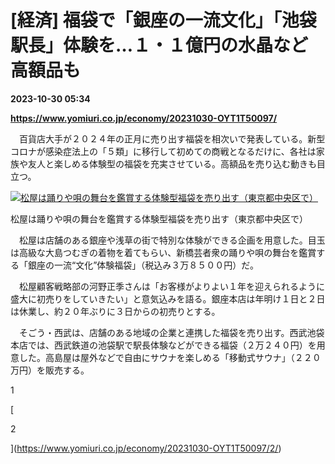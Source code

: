 # [経済] 福袋で「銀座の一流文化」「池袋駅長」体験を…１・１億円の水晶など高額品も

**2023-10-30 05:34**

**https://www.yomiuri.co.jp/economy/20231030-OYT1T50097/**

　百貨店大手が２０２４年の正月に売り出す福袋を相次いで発表している。新型コロナが感染症法上の「５類」に移行して初めての商戦となるだけに、各社は家族や友人と楽しめる体験型の福袋を充実させている。高額品を売り込む動きも目立つ。

[![松屋は踊りや唄の舞台を鑑賞する体験型福袋を売り出す（東京都中央区で）](https://www.yomiuri.co.jp/media/2023/10/20231030-OYT1I50066-1.jpg)](https://www.yomiuri.co.jp/pluralphoto/20231030-OYT1I50066/)

松屋は踊りや唄の舞台を鑑賞する体験型福袋を売り出す（東京都中央区で）

　松屋は店舗のある銀座や浅草の街で特別な体験ができる企画を用意した。目玉は高級な大島つむぎの着物を着てもらい、新橋芸者衆の踊りや唄の舞台を鑑賞する「銀座の一流“文化”体験福袋」（税込み３万８５００円）だ。

　松屋顧客戦略部の河野正季さんは「お客様がよりよい１年を迎えられるように盛大に初売りをしていきたい」と意気込みを語る。銀座本店は年明け１日と２日は休業し、約２０年ぶりに３日からの初売りとする。

　そごう・西武は、店舗のある地域の企業と連携した福袋を売り出す。西武池袋本店では、西武鉄道の池袋駅で駅長体験などができる福袋（２万２４０円）を用意した。高島屋は屋外などで自由にサウナを楽しめる「移動式サウナ」（２２０万円）を販売する。

1

[

2

](https://www.yomiuri.co.jp/economy/20231030-OYT1T50097/2/)